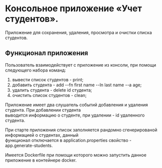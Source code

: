 # Консольное приложение «Учет студентов».

Приложение для сохранения, удаления, просмотра и очистки списка студентов.

## Функционал приложения

Пользователь взаимодействует с приложение из консоли, при помощи следующего набора команд:

1. вывести список студентов - print;
2. добавить студента - add --fn first name --ln last name --a age;
3. удалить студента - delete id студента;
4. очистить список студентов - clean;

Приложение имеет два слушатель событий добавления и удаления студента.
При добавлении студента</br>выводится информацию о студенте, при удалении - id удаленного студента.

При старте приложения список заполняется рандомно сгенерированой информацией о студентах, данный</br> функционал отключается в application.properties свойство - app.generate-students.

Имеется Dockerfile при помощи которого можно запустить данное приложение в контейнере docker.